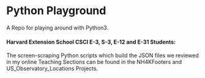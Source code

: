 # Python Playground

A Repo for playing around with Python3.

#### Harvard Extension School CSCI E-3, S-3, E-12 and E-31 Students:
The screen-scraping Python scripts which build the JSON files we reviewed in my online Teaching Sections can be found in the NH4KFooters and US_Observatory_Locations Projects.
